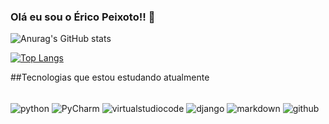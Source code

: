 

### Olá eu sou o Érico Peixoto!! 👋



![Anurag's GitHub stats](https://github-readme-stats.vercel.app/api?username=ericopeixoto&show_icons=true&theme=dracula)

[![Top Langs](https://github-readme-stats.vercel.app/api/top-langs/?username=ericopeixoto&layout=compact)](https://github.com/ericopeixoto/github-readme-stats)

##Tecnologias que estou estudando atualmente

<div style ="display: inline_block" ><br/>
<img align="center" alt="python" src=https://img.shields.io/badge/Python-14354C?style=for-the-badge&logo=python&logoColor=white >
<img align="center" alt="PyCharm" src=https://img.shields.io/badge/PyCharm-000000.svg?&style=for-the-badge&logo=PyCharm&logoColor=white >
<img align="center" alt="virtualstudiocode" src=https://img.shields.io/badge/Visual_Studio_Code-0078D4?style=for-the-badge&logo=visual%20studio%20code&logoColor=white >
<img align="center" alt="django" src=https://img.shields.io/badge/Django-092E20?style=for-the-badge&logo=django&logoColor=white >
<img align="center" alt="markdown" src=https://img.shields.io/badge/Markdown-000000?style=for-the-badge&logo=markdown&logoColor=white >
<img align="center" alt="github" src=https://img.shields.io/badge/GitHub-100000?style=for-the-badge&logo=github&logoColor=white >
</div>
